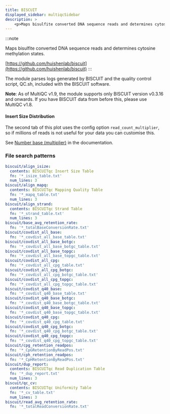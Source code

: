 ```yaml
---
title: BISCUIT
displayed_sidebar: multiqcSidebar
description: >
    <p>Maps bisulfite converted DNA sequence reads and determines cytosine methylation states.</p>
---
```


<!--
~~~~~ DO NOT EDIT ~~~~~
This file is autogenerated from the MultiQC module python docstring.
Do not edit the markdown, it will be overwritten.

File path for the source of this content: multiqc/modules/biscuit/biscuit.py
~~~~~~~~~~~~~~~~~~~~~~~
-->

:::note
<p>Maps bisulfite converted DNA sequence reads and determines cytosine methylation states.</p>

[https://github.com/huishenlab/biscuit](https://github.com/huishenlab/biscuit)
:::

The module parses logs generated by BISCUIT and the quality control script, QC.sh, included with
 the BISCUIT software.

**Note**: As of MultiQC v1.9, the module supports only BISCUIT version v0.3.16 and onwards.
If you have BISCUIT data from before this, please use MultiQC v1.8.

#### Insert Size Distribution

The second tab of this plot uses the config option `read_count_multiplier`,
so if millions of reads is not useful for your data you can customise this.

See [Number base (multiplier)](../reports/customisation#number-base-multiplier)
in the documentation.

### File search patterns

```yaml
biscuit/align_isize:
  contents: BISCUITqc Insert Size Table
  fn: '*_isize_table.txt'
  num_lines: 3
biscuit/align_mapq:
  contents: BISCUITqc Mapping Quality Table
  fn: '*_mapq_table.txt'
  num_lines: 3
biscuit/align_strand:
  contents: BISCUITqc Strand Table
  fn: '*_strand_table.txt'
  num_lines: 3
biscuit/base_avg_retention_rate:
  fn: '*_totalBaseConversionRate.txt'
biscuit/covdist_all_base:
  fn: '*_covdist_all_base_table.txt'
biscuit/covdist_all_base_botgc:
  fn: '*_covdist_all_base_botgc_table.txt'
biscuit/covdist_all_base_topgc:
  fn: '*_covdist_all_base_topgc_table.txt'
biscuit/covdist_all_cpg:
  fn: '*_covdist_all_cpg_table.txt'
biscuit/covdist_all_cpg_botgc:
  fn: '*_covdist_all_cpg_botgc_table.txt'
biscuit/covdist_all_cpg_topgc:
  fn: '*_covdist_all_cpg_topgc_table.txt'
biscuit/covdist_q40_base:
  fn: '*_covdist_q40_base_table.txt'
biscuit/covdist_q40_base_botgc:
  fn: '*_covdist_q40_base_botgc_table.txt'
biscuit/covdist_q40_base_topgc:
  fn: '*_covdist_q40_base_topgc_table.txt'
biscuit/covdist_q40_cpg:
  fn: '*_covdist_q40_cpg_table.txt'
biscuit/covdist_q40_cpg_botgc:
  fn: '*_covdist_q40_cpg_botgc_table.txt'
biscuit/covdist_q40_cpg_topgc:
  fn: '*_covdist_q40_cpg_topgc_table.txt'
biscuit/cpg_retention_readpos:
  fn: '*_CpGRetentionByReadPos.txt'
biscuit/cph_retention_readpos:
  fn: '*_CpHRetentionByReadPos.txt'
biscuit/dup_report:
  contents: BISCUITqc Read Duplication Table
  fn: '*_dup_report.txt'
  num_lines: 3
biscuit/qc_cv:
  contents: BISCUITqc Uniformity Table
  fn: '*_cv_table.txt'
  num_lines: 3
biscuit/read_avg_retention_rate:
  fn: '*_totalReadConversionRate.txt'
```
    
